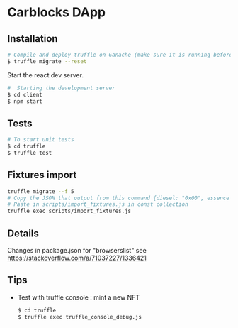 # Carblocks DApp

## Installation

```sh
# Compile and deploy truffle on Ganache (make sure it is running before)
$ truffle migrate --reset
```

Start the react dev server.

```sh
#  Starting the development server
$ cd client
$ npm start

```

## Tests

```sh
# To start unit tests
$ cd truffle
$ truffle test

```

## Fixtures import

```sh
truffle migrate --f 5
# Copy the JSON that output from this command {diesel: "0x00", essence : "0x00"}
# Paste in scripts/import_fixtures.js in const collection
truffle exec scripts/import_fixtures.js
```

## Details

Changes in package.json for "browserslist" see https://stackoverflow.com/a/71037227/1336421

## Tips

- Test with truffle console : mint a new NFT
  ```sh
  $ cd truffle
  $ truffle exec truffle_console_debug.js
  ```
